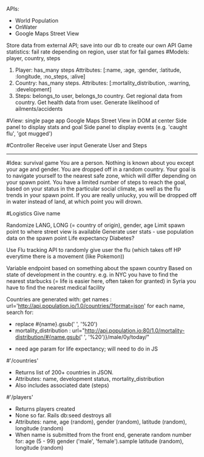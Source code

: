 APIs:
- World Population
- OnWater
- Google Maps Street View


Store data from external API; save into our db to create our own API
Game statistics: fail rate depending on region, user stat for fail games
#Models: player, country, steps
  1. Player: has_many steps Attributes: [:name, :age, :gender, :latitude, :longitude, :no_steps, :alive]
  2. Country: has_many steps. Attributes: [:mortality_distribution, :warring, :development]
  3. Steps: belongs_to user, belongs_to country. Get regional data from country. Get health data from user. Generate likelihood of ailments/accidents

#View: single page app
  Google Maps Street View in DOM at center
  Side panel to display stats and goal
  Side panel to display events (e.g. 'caught flu', 'got mugged')

#Controller
  Receive user input
  Generate User and Steps

--------------------------------------------------------------------------------------------------------------------------------------------------------------------------
#Idea: survival game
You are a person. Nothing is known about you except your age and gender. You are dropped off in a random country.
Your goal is to navigate yourself to the nearest safe zone, which will differ depending on your spawn point.
You have a limited number of steps to reach the goal, based on your status in the particular social climate, as well as the flu trends in your spawn point.
If you are really unlucky, you will be dropped off in water instead of land, at which point you will drown.

#Logistics
Give name

Randomize LANG, LONG (= country of origin), gender, age
  Limit spawn point to where street view is available
Generate user stats - use population data on the spawn point
  Life expectancy
  Diabetes?

Use Flu tracking API to randomly give user the flu (which takes off HP everytime there is a movement (like Pokemon))

Variable endpoint based on something about the spawn country
  Based on state of development in the country.
      e.g. in NYC you have to find the nearest starbucks (= life is easier here, often taken for granted)
           in Syria you have to find the nearest medical facility

Countries are generated with:
get names : url='http://api.population.io/1.0/countries/?format=json'
for each name, search for:
  - replace #{name}.gsub(' ', '%20')
  - mortality_distribution : url="http://api.population.io:80/1.0/mortality-distribution/#{name.gsub(' ', '%20')}/male/0y/today/"
  * need age param for life expectancy; will need to do in JS


#'/countries'
- Returns list of 200+ countries in JSON.
- Attributes: name, development status, mortality_distribution
- Also includes associated date (steps)

#'/players'
- Returns players created
- None so far. Rails db:seed destroys all
- Attributes: name, age (random), gender (random), latitude (random), longitude (random)
- When name is submitted from the front end, generate random number for:
    age (5 - 99)
    gender ('male', 'female').sample
    latitude (random),
    longitude (random)
